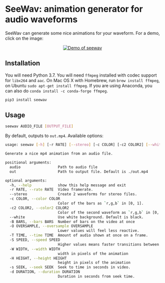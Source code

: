 # SeeWav: animation generator for audio waveforms

SeeWav can generate some nice animations for your waveform.
For a demo, click on the image:

<p align="center">
<a href="https://ai.honu.io/misc/seewav.mp4">
<img src="./seewav.png" alt="Demo of seewav"></a></p>

## Installation

You will need Python 3.7.
You will need `ffmpeg` installed with codec support for `libx264` and `aac`.
On Mac OS X with Homebrew, run `brew install ffmpeg`, on Ubuntu `sudo apt-get install ffmpeg`.
If you are using Anaconda, you can also do `conda install -c conda-forge ffmpeg`.


```bash
pip3 install seewav
```

## Usage


```bash
seewav AUDIO_FILE [OUTPUT_FILE]
```
By default, outputs to `out.mp4`. Available options:

```bash
usage: seewav [-h] [-r RATE] [--stereo] [-c COLOR] [-c2 COLOR2] [--white] [-B BARS] [-O OVERSAMPLE] [-T TIME] [-S SPEED] [-W WIDTH] [-H HEIGHT] [-s SEEK] [-d DURATION] audio [out]

Generate a nice mp4 animation from an audio file.

positional arguments:
  audio                 Path to audio file
  out                   Path to output file. Default is ./out.mp4

optional arguments:
  -h, --help            show this help message and exit
  -r RATE, --rate RATE  Video framerate.
  --stereo              Create 2 waveforms for stereo files.
  -c COLOR, --color COLOR
                        Color of the bars as `r,g,b` in [0, 1].
  -c2 COLOR2, --color2 COLOR2
                        Color of the second waveform as `r,g,b` in [0, 1] (for stereo).
  --white               Use white background. Default is black.
  -B BARS, --bars BARS  Number of bars on the video at once
  -O OVERSAMPLE, --oversample OVERSAMPLE
                        Lower values will feel less reactive.
  -T TIME, --time TIME  Amount of audio shown at once on a frame.
  -S SPEED, --speed SPEED
                        Higher values means faster transitions between frames.
  -W WIDTH, --width WIDTH
                        width in pixels of the animation
  -H HEIGHT, --height HEIGHT
                        height in pixels of the animation
  -s SEEK, --seek SEEK  Seek to time in seconds in video.
  -d DURATION, --duration DURATION
                        Duration in seconds from seek time.
```
